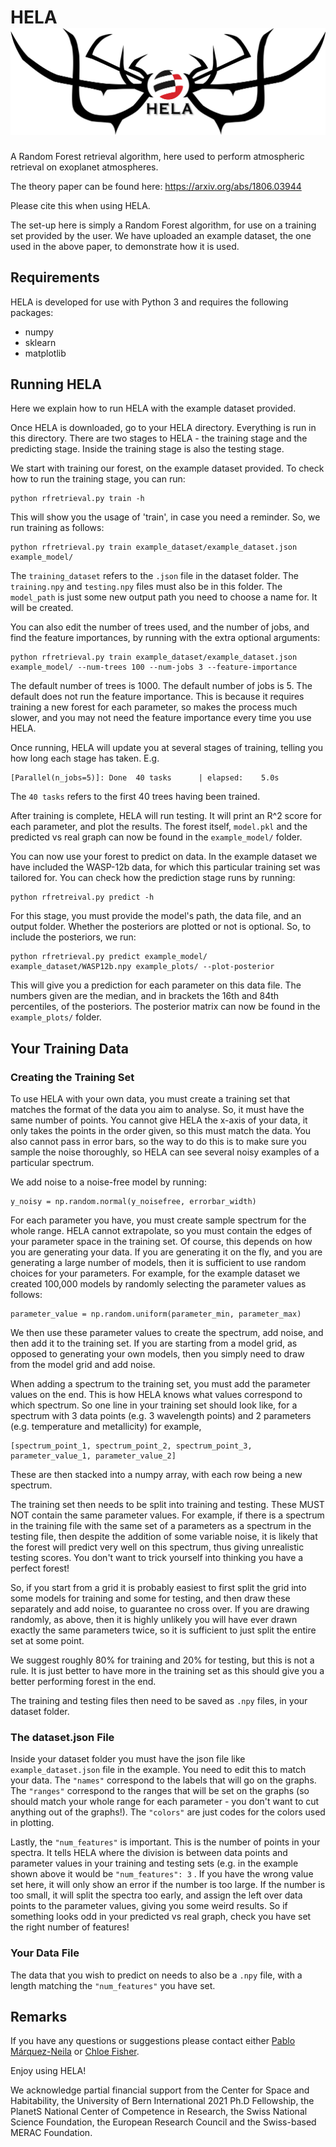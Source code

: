 # HELA  ![](img/HELA_logo1.png)

A Random Forest retrieval algorithm, here used to perform atmospheric retrieval on exoplanet atmospheres.

The theory paper can be found here: https://arxiv.org/abs/1806.03944

Please cite this when using HELA. 

The set-up here is simply a Random Forest algorithm, for use on a training set provided by the user. We have uploaded an example dataset, the one used in the above paper, to demonstrate how it is used. 

## Requirements

HELA is developed for use with Python 3 and requires the following packages:
- numpy
- sklearn
- matplotlib


## Running HELA

Here we explain how to run HELA with the example dataset provided. 

Once HELA is downloaded, go to your HELA directory. Everything is run in this directory. There are two stages to HELA - the training stage and the predicting stage. Inside the training stage is also the testing stage. 

We start with training our forest, on the example dataset provided. To check how to run the training stage, you can run:

```
python rfretrieval.py train -h
```

This will show you the usage of 'train', in case you need a reminder. So, we run training as follows:

```
python rfretrieval.py train example_dataset/example_dataset.json example_model/
```

The ```training_dataset``` refers to the ```.json``` file in the dataset folder. The ```training.npy``` and ```testing.npy``` files must also be in this folder. The ```model_path``` is just some new output path you need to choose a name for. It will be created. 

You can also edit the number of trees used, and the number of jobs, and find the feature importances, by running with the extra optional arguments:

```
python rfretrieval.py train example_dataset/example_dataset.json example_model/ --num-trees 100 --num-jobs 3 --feature-importance
```

The default number of trees is 1000. The default number of jobs is 5. The default does not run the feature importance. This is because it requires training a new forest for each parameter, so makes the process much slower, and you may not need the feature importance every time you use HELA. 

Once running, HELA will update you at several stages of training, telling you how long each stage has taken. E.g.

```
[Parallel(n_jobs=5)]: Done  40 tasks      | elapsed:    5.0s
```

The ```40 tasks``` refers to the first 40 trees having been trained. 

After training is complete, HELA will run testing. It will print an R^2 score for each parameter, and plot the results. The forest itself, ```model.pkl``` and the predicted vs real graph can now be found in the ```example_model/``` folder. 

You can now use your forest to predict on data. In the example dataset we have included the WASP-12b data, for which this particular training set was tailored for. You can check how the prediction stage runs by running:

```
python rfretreival.py predict -h 
```

For this stage, you must provide the model's path, the data file, and an output folder. Whether the posteriors are plotted or not is optional. So, to include the posteriors, we run:

```
python rfretrieval.py predict example_model/ example_dataset/WASP12b.npy example_plots/ --plot-posterior
```

This will give you a prediction for each parameter on this data file. The numbers given are the median, and in brackets the 16th and 84th percentiles, of the posteriors. The posterior matrix can now be found in the ```example_plots/``` folder. 

## Your Training Data

### Creating the Training Set

To use HELA with your own data, you must create a training set that matches the format of the data you aim to analyse. So, it must have the same number of points. You cannot give HELA the x-axis of your data, it only takes the points in the order given, so this must match the data. You also cannot pass in error bars, so the way to do this is to make sure you sample the noise thoroughly, so HELA can see several noisy examples of a particular spectrum. 

We add noise to a noise-free model by running:

```
y_noisy = np.random.normal(y_noisefree, errorbar_width)
```

For each parameter you have, you must create sample spectrum for the whole range. HELA cannot extrapolate, so you must contain the edges of your parameter space in the training set. Of course, this depends on how you are generating your data. If you are generating it on the fly, and you are generating a large number of models, then it is sufficient to use random choices for your parameters. For example, for the example dataset we created 100,000 models by randomly selecting the parameter values as follows:

```
parameter_value = np.random.uniform(parameter_min, parameter_max)
```

We then use these parameter values to create the spectrum, add noise, and then add it to the training set. If you are starting from a model grid, as opposed to generating your own models, then you simply need to draw from the model grid and add noise. 

When adding a spectrum to the training set, you must add the parameter values on the end. This is how HELA knows what values correspond to which spectrum. So one line in your training set should look like, for a spectrum with 3 data points (e.g. 3 wavelength points) and 2 parameters (e.g. temperature and metallicity) for example, 

```
[spectrum_point_1, spectrum_point_2, spectrum_point_3, parameter_value_1, parameter_value_2]
```

These are then stacked into a numpy array, with each row being a new spectrum.

The training set then needs to be split into training and testing. These MUST NOT contain the same parameter values. For example, if there is a spectrum in the training file with the same set of a parameters as a spectrum in the testing file, then despite the addition of some variable noise, it is likely that the forest will predict very well on this spectrum, thus giving unrealistic testing scores. You don't want to trick yourself into thinking you have a perfect forest!

So, if you start from a grid it is probably easiest to first split the grid into some models for training and some for testing, and then draw these separately and add noise, to guarantee no cross over. If you are drawing randomly, as above, then it is highly unlikely you will have ever drawn exactly the same parameters twice, so it is sufficient to just split the entire set at some point. 

We suggest roughly 80% for training and 20% for testing, but this is not a rule. It is just better to have more in the training set as this should give you a better performing forest in the end. 

The training and testing files then need to be saved as ```.npy``` files, in your dataset folder. 

### The dataset.json File

Inside your dataset folder you must have the json file like ```example_dataset.json``` file in the example. You need to edit this to match your data. The ```"names"``` correspond to the labels that will go on the graphs. The ```"ranges"``` correspond to the ranges that will be set on the graphs (so should match your whole range for each parameter - you don't want to cut anything out of the graphs!). The ```"colors"``` are just codes for the colors used in plotting. 

Lastly, the ```"num_features"``` is important. This is the number of points in your spectra. It tells HELA where the division is between data points and parameter values in your training and testing sets (e.g. in the example shown above it would be ```"num_features": 3``` . If you have the wrong value set here, it will only show an error if the number is too large. If the number is too small, it will split the spectra too early, and assign the left over data points to the parameter values, giving you some weird results. So if something looks odd in your predicted vs real graph, check you have set the right number of features!

### Your Data File

The data that you wish to predict on needs to also be a ```.npy``` file, with a length matching the ```"num_features"``` you have set. 


## Remarks

If you have any questions or suggestions please contact either [Pablo Márquez-Neila](mailto:pablo.marquez@artorg.unibe.ch) or [Chloe Fisher](mailto:chloe.fisher@csh.unibe.ch).

Enjoy using HELA!

We acknowledge partial financial support from the Center for Space and Habitability, the University of Bern International 2021 Ph.D Fellowship, the PlanetS National Center of Competence in Research, the Swiss National Science Foundation, the European Research Council and the Swiss-based MERAC Foundation.
